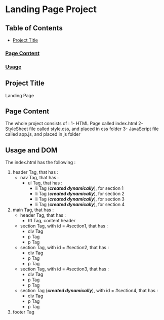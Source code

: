 # Landing Page Project

## Table of Contents

* [Project Title](#projectTitle)
### [Page Content](#pageContent)
### [Usage](#usage)

## Project Title
Landing Page

## Page Content
The whole project consists of :
1- HTML Page called index.html
2- StyleSheet file called style.css, and placed in css folder
3- JavaScript file called app.js, and placed in js folder

## Usage and DOM
The index.html has the following :
1. header Tag, that has : 
	- nav Tag,  that has :
		- ul Tag, that has : 
			- li Tag (**_created dynamically_**), for section 1
			- li Tag (**_created dynamically_**), for section 2
			- li Tag (**_created dynamically_**), for section 3
			- li Tag (**_created dynamically_**), for section 4
2. main Tag, that has :
	- header Tag, that has :
		- h1 Tag, content header
	- section Tag, with id = #section1, that has :
		- div Tag
		- p Tag
		- p Tag
	- section Tag, with id = #section2, that has :
		- div Tag
		- p Tag
		- p Tag
	- section Tag, with id = #section3, that has :
		- div Tag
		- p Tag
		- p Tag 
	- section Tag (**_created dynamically_**), with id = #section4, that has :
		- div Tag
		- p Tag
		- p Tag
3. footer Tag


